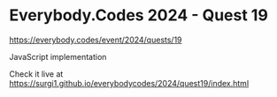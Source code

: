 # Everybody.Codes 2024 - Quest 19

https://everybody.codes/event/2024/quests/19

JavaScript implementation

Check it live at https://surgi1.github.io/everybodycodes/2024/quest19/index.html